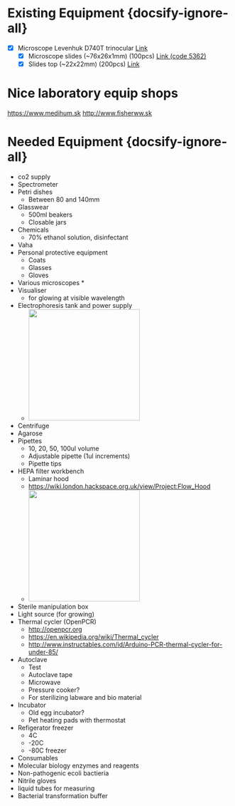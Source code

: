 # Existing Equipment {docsify-ignore-all}

- [x] Microscope Levenhuk D740T trinocular [Link](https://www.levenhuk.com/catalogue/microscopes/levenhuk-d740t-5-1mpix/)
  - [x] Microscope slides (~76x26x1mm) (100pcs) [Link (code 5362)](https://www.medihum.sk/113-diagnosticke-pristroje/75-laboratorne-pristroje-pristroje-na-analyzu/laboratorne-pomocky/podlozne-a-krycie-skla/3029-superfrost-extra-biele)
  - [x] Slides top (~22x22mm) (200pcs) [Link](https://www.medihum.sk/113-diagnosticke-pristroje/75-laboratorne-pristroje-pristroje-na-analyzu/laboratorne-pomocky/podlozne-a-krycie-skla/658-22-x-22-mm?search=krycie%20sklo)

# Nice laboratory equip shops

https://www.medihum.sk
http://www.fisherww.sk

# Needed Equipment {docsify-ignore-all}

* co2 supply
* Spectrometer
* Petri dishes
  * Between 80 and 140mm
* Glasswear
  * 500ml beakers
  * Closable jars
* Chemicals
  * 70% ethanol solution, disinfectant
* Vaha
* Personal protective equipment
  * Coats
  * Glasses
  * Gloves
* Various microscopes
  *
* Visualiser
  * for glowing at visible wavelength
* Electrophoresis tank and power supply
  * <img src="https://www.yourgenome.org/sites/default/files/illustrations/diagram/gel_electrophoresis_dna_tank_yourgenome.png" width="250px"/>
* Centrifuge
* Agarose
* Pipettes
  * 10, 20, 50, 100ul volume
  * Adjustable pipette (1ul increments)
  * Pipette tips
* HEPA filter workbench
  * Laminar hood
  * https://wiki.london.hackspace.org.uk/view/Project:Flow_Hood
  * <img src="https://i.pinimg.com/736x/8c/f8/f8/8cf8f8939172407fe87f6e13ddbec713--fume-hood-hepa-filter.jpg" width="250px"/>
* Sterile manipulation box
* Light source (for growing)
* Thermal cycler (OpenPCR)
  * http://openpcr.org
  * https://en.wikipedia.org/wiki/Thermal_cycler
  * http://www.instructables.com/id/Arduino-PCR-thermal-cycler-for-under-85/
* Autoclave
  * Test
  * Autoclave tape
  * Microwave
  * Pressure cooker?
  * For sterilizing labware and bio material
* Incubator
  * Old egg incubator?
  * Pet heating pads with thermostat
* Refigerator freezer
  * 4C
  * -20C
  * -80C freezer
* Consumables
* Molecular biology enzymes and reagents
* Non-pathogenic ecoli bactieria
* Nitrile gloves
* liquid tubes for measuring
* Bacterial transformation buffer
